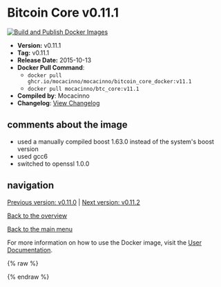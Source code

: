 # Bitcoin Core v0.11.1

[![Build and Publish Docker Images](https://github.com/mocacinno/bitcoin_core_docker/actions/workflows/build-and-publish.yml/badge.svg?branch=v11.1)](https://github.com/mocacinno/bitcoin_core_docker/actions/workflows/build-and-publish.yml)

- **Version:** v0.11.1
- **Tag:** v0.11.1
- **Release Date:** 2015-10-13
- **Docker Pull Command**:
  - `docker pull ghcr.io/mocacinno/mocacinno/bitcoin_core_docker:v11.1`
  - `docker pull mocacinno/btc_core:v11.1`
- **Compiled by**: Mocacinno
- **Changelog**: [View Changelog](https://github.com/bitcoin/bitcoin/blob/v0.11.1/doc/release-notes.md)

## comments about the image

- used a manually compiled boost 1.63.0 instead of the system's boost version
- used gcc6
- switched to openssl 1.0.0

## navigation

[Previous version: v0.11.0](./v11.0.md) | [Next version: v0.11.2](./v11.2.md)

[Back to the overview](./Readme.md)

[Back to the main menu](../Readme.md)

For more information on how to use the Docker image, visit the [User Documentation](../userdocs/Readme.md).

<!-- Google tag (gtag.js) -->
{% raw %}
<script async src="https://www.googletagmanager.com/gtag/js?id=G-BPC6NC6FF9"></script>
<script>
  window.dataLayer = window.dataLayer || [];
  function gtag(){dataLayer.push(arguments);}
  gtag('js', new Date());
  gtag('config', 'G-BPC6NC6FF9');
</script>
{% endraw %}
